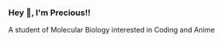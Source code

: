 ### Hey 👋, I'm Precious!!
A student of Molecular Biology interested in Coding and Anime


<!--
**Deraobi/deraobi** is a ✨ _special_ ✨ repository because its `README.md` (this file) appears on your GitHub profile.

Here are some ideas to get you started:

- 🔭 I’m currently working on learning software development
- 🌱 I’m currently learning Python and Html
- 👯 I’m looking to collaborate on projrct for beginners
- 🤔 I’m looking for help with ...
- 💬 Ask me about ...
- 📫 How to reach me: ...
- 😄 Pronouns: ...
- ⚡ Fun fact: ...
-->
